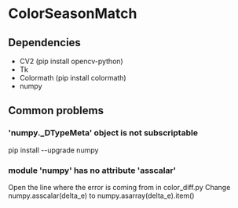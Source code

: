 # ColorSeasonMatch

## Dependencies
- CV2 (pip install opencv-python)
- Tk
- Colormath (pip install colormath)
- numpy

## Common problems
### 'numpy._DTypeMeta' object is not subscriptable
pip install --upgrade numpy

### module 'numpy' has no attribute 'asscalar'
Open the line where the error is coming from in color_diff.py
Change numpy.asscalar(delta_e) to numpy.asarray(delta_e).item()


